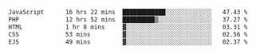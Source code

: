 <!--START_SECTION:waka-->

```txt
JavaScript      16 hrs 22 mins  ████████████░░░░░░░░░░░░░   47.43 %
PHP             12 hrs 52 mins  █████████▒░░░░░░░░░░░░░░░   37.27 %
HTML            1 hr 8 mins     ▓░░░░░░░░░░░░░░░░░░░░░░░░   03.31 %
CSS             53 mins         ▓░░░░░░░░░░░░░░░░░░░░░░░░   02.56 %
EJS             49 mins         ▓░░░░░░░░░░░░░░░░░░░░░░░░   02.37 %
```

<!--END_SECTION:waka-->
